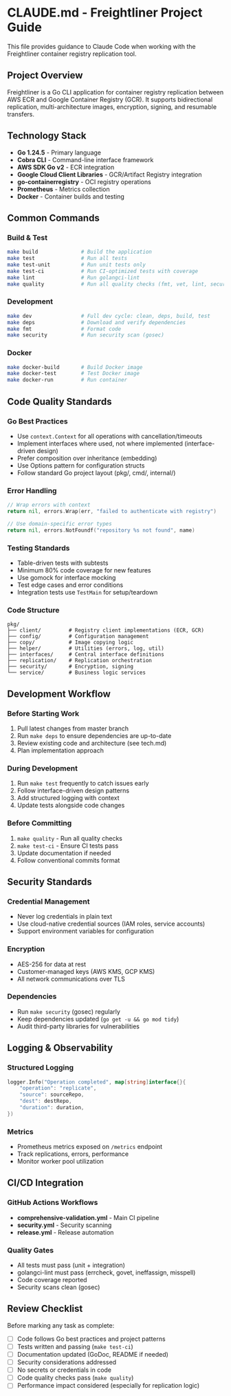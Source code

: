 # CLAUDE.md - Freightliner Project Guide

This file provides guidance to Claude Code when working with the Freightliner container registry replication tool.

## Project Overview

Freightliner is a Go CLI application for container registry replication between AWS ECR and Google Container Registry (GCR). It supports bidirectional replication, multi-architecture images, encryption, signing, and resumable transfers.

## Technology Stack
- **Go 1.24.5** - Primary language
- **Cobra CLI** - Command-line interface framework
- **AWS SDK Go v2** - ECR integration
- **Google Cloud Client Libraries** - GCR/Artifact Registry integration
- **go-containerregistry** - OCI registry operations
- **Prometheus** - Metrics collection
- **Docker** - Container builds and testing

## Common Commands

### Build & Test
```bash
make build              # Build the application
make test               # Run all tests
make test-unit          # Run unit tests only
make test-ci            # Run CI-optimized tests with coverage
make lint               # Run golangci-lint
make quality            # Run all quality checks (fmt, vet, lint, security)
```

### Development
```bash
make dev                # Full dev cycle: clean, deps, build, test
make deps               # Download and verify dependencies
make fmt                # Format code
make security           # Run security scan (gosec)
```

### Docker
```bash
make docker-build       # Build Docker image
make docker-test        # Test Docker image
make docker-run         # Run container
```

## Code Quality Standards

### Go Best Practices
- Use `context.Context` for all operations with cancellation/timeouts
- Implement interfaces where used, not where implemented (interface-driven design)
- Prefer composition over inheritance (embedding)
- Use Options pattern for configuration structs
- Follow standard Go project layout (pkg/, cmd/, internal/)

### Error Handling
```go
// Wrap errors with context
return nil, errors.Wrap(err, "failed to authenticate with registry")

// Use domain-specific error types
return nil, errors.NotFoundf("repository %s not found", name)
```

### Testing Standards
- Table-driven tests with subtests
- Minimum 80% code coverage for new features
- Use gomock for interface mocking
- Test edge cases and error conditions
- Integration tests use `TestMain` for setup/teardown

### Code Structure
```
pkg/
├── client/         # Registry client implementations (ECR, GCR)
├── config/         # Configuration management
├── copy/           # Image copying logic
├── helper/         # Utilities (errors, log, util)
├── interfaces/     # Central interface definitions
├── replication/    # Replication orchestration
├── security/       # Encryption, signing
└── service/        # Business logic services
```

## Development Workflow

### Before Starting Work
1. Pull latest changes from master branch
2. Run `make deps` to ensure dependencies are up-to-date
3. Review existing code and architecture (see tech.md)
4. Plan implementation approach

### During Development
1. Run `make test` frequently to catch issues early
2. Follow interface-driven design patterns
3. Add structured logging with context
4. Update tests alongside code changes

### Before Committing
1. `make quality` - Run all quality checks
2. `make test-ci` - Ensure CI tests pass
3. Update documentation if needed
4. Follow conventional commits format

## Security Standards

### Credential Management
- Never log credentials in plain text
- Use cloud-native credential sources (IAM roles, service accounts)
- Support environment variables for configuration

### Encryption
- AES-256 for data at rest
- Customer-managed keys (AWS KMS, GCP KMS)
- All network communications over TLS

### Dependencies
- Run `make security` (gosec) regularly
- Keep dependencies updated (`go get -u && go mod tidy`)
- Audit third-party libraries for vulnerabilities

## Logging & Observability

### Structured Logging
```go
logger.Info("Operation completed", map[string]interface{}{
    "operation": "replicate",
    "source": sourceRepo,
    "dest": destRepo,
    "duration": duration,
})
```

### Metrics
- Prometheus metrics exposed on `/metrics` endpoint
- Track replications, errors, performance
- Monitor worker pool utilization

## CI/CD Integration

### GitHub Actions Workflows
- **comprehensive-validation.yml** - Main CI pipeline
- **security.yml** - Security scanning
- **release.yml** - Release automation

### Quality Gates
- All tests must pass (unit + integration)
- golangci-lint must pass (errcheck, govet, ineffassign, misspell)
- Code coverage reported
- Security scans clean (gosec)

## Review Checklist

Before marking any task as complete:
- [ ] Code follows Go best practices and project patterns
- [ ] Tests written and passing (`make test-ci`)
- [ ] Documentation updated (GoDoc, README if needed)
- [ ] Security considerations addressed
- [ ] No secrets or credentials in code
- [ ] Code quality checks pass (`make quality`)
- [ ] Performance impact considered (especially for replication logic)